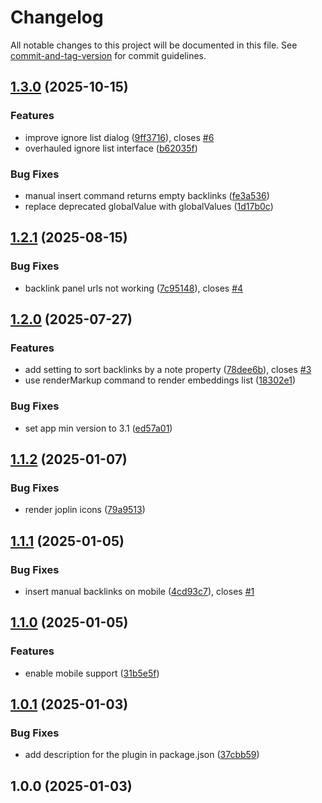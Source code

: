# Changelog

All notable changes to this project will be documented in this file. See [commit-and-tag-version](https://github.com/absolute-version/commit-and-tag-version) for commit guidelines.

## [1.3.0](https://github.com/njobnz/joplin-plugin-easy-backlinks/compare/v1.2.1...v1.3.0) (2025-10-15)


### Features

* improve ignore list dialog ([9ff3716](https://github.com/njobnz/joplin-plugin-easy-backlinks/commit/9ff37162c7105381869b6a82ab80936a44d8fb39)), closes [#6](https://github.com/njobnz/joplin-plugin-easy-backlinks/issues/6)
* overhauled ignore list interface ([b62035f](https://github.com/njobnz/joplin-plugin-easy-backlinks/commit/b62035fb0eb573386ae042437a9c6554694be894))


### Bug Fixes

* manual insert command returns empty backlinks ([fe3a536](https://github.com/njobnz/joplin-plugin-easy-backlinks/commit/fe3a53657644ac42c0ea4ed86ba2924d8f5df491))
* replace deprecated globalValue with globalValues ([1d17b0c](https://github.com/njobnz/joplin-plugin-easy-backlinks/commit/1d17b0c949b4c929b8169d5b1d4e9e89d2157610))

## [1.2.1](https://github.com/njobnz/joplin-plugin-easy-backlinks/compare/v1.2.0...v1.2.1) (2025-08-15)


### Bug Fixes

* backlink panel urls not working ([7c95148](https://github.com/njobnz/joplin-plugin-easy-backlinks/commit/7c951487f62138e6a88f45e99f0538dbe14ca1f8)), closes [#4](https://github.com/njobnz/joplin-plugin-easy-backlinks/issues/4)

## [1.2.0](https://github.com/njobnz/joplin-plugin-easy-backlinks/compare/v1.1.2...v1.2.0) (2025-07-27)


### Features

* add setting to sort backlinks by a note property ([78dee6b](https://github.com/njobnz/joplin-plugin-easy-backlinks/commit/78dee6baf88edee0848855a47c6ae8fb197cc327)), closes [#3](https://github.com/njobnz/joplin-plugin-easy-backlinks/issues/3)
* use renderMarkup command to render embeddings list ([18302e1](https://github.com/njobnz/joplin-plugin-easy-backlinks/commit/18302e1c03e5714eacdfc49b25da0b334dc19303))


### Bug Fixes

* set app min version to 3.1 ([ed57a01](https://github.com/njobnz/joplin-plugin-easy-backlinks/commit/ed57a010088e239003e4da7fc20c384d5321fed2))

## [1.1.2](https://github.com/njobnz/joplin-plugin-easy-backlinks/compare/v1.1.1...v1.1.2) (2025-01-07)


### Bug Fixes

* render joplin icons ([79a9513](https://github.com/njobnz/joplin-plugin-easy-backlinks/commit/79a9513962f4385367040abc9232840c40dc3a76))

## [1.1.1](https://github.com/njobnz/joplin-plugin-easy-backlinks/compare/v1.1.0...v1.1.1) (2025-01-05)


### Bug Fixes

* insert manual backlinks on mobile ([4cd93c7](https://github.com/njobnz/joplin-plugin-easy-backlinks/commit/4cd93c7c9043c8ae1b1652fb8d78326d3a8d4a69)), closes [#1](https://github.com/njobnz/joplin-plugin-easy-backlinks/issues/1)

## [1.1.0](https://github.com/njobnz/joplin-plugin-easy-backlinks/compare/v1.0.1...v1.1.0) (2025-01-05)


### Features

* enable mobile support ([31b5e5f](https://github.com/njobnz/joplin-plugin-easy-backlinks/commit/31b5e5faa91c97d69ad60ef568507c4c18e7753b))

## [1.0.1](https://github.com/njobnz/joplin-plugin-easy-backlinks/compare/v1.0.0...v1.0.1) (2025-01-03)


### Bug Fixes

* add description for the plugin in package.json ([37cbb59](https://github.com/njobnz/joplin-plugin-easy-backlinks/commit/37cbb5912bf9ab6a941f5e52a80137eca22e7cb2))

## 1.0.0 (2025-01-03)

